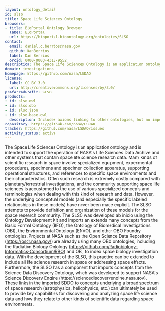 ```yaml
---
layout: ontology_detail
id: slso
title: Space Life Sciences Ontology
browsers:
- title: BioPortal Ontology Browser
  label: BioPortal
  url: https://bioportal.bioontology.org/ontologies/SLSO
contact:
  email: daniel.c.berrios@nasa.gov
  github: DanBerrios
  label: Dan Berrios
  orcid: 0000-0003-4312-9552
description: The Space Life Sciences Ontology is an application ontology and is intended to support the operation of NASA's Life Sciences Data Archive and other systems that contain space life science research data.
domain: investigations
homepage: https://github.com/nasa/LSDAO
license:
  label: CC BY 3.0
  url: http://creativecommons.org/licenses/by/3.0/
preferredPrefix: SLSO
products:
- id: slso.owl
- id: slso.obo
- id: slso.json
- id: slso-base.owl
  description: Includes axioms linking to other ontologies, but no imports of those ontologies
repository: https://github.com/nasa/LSDAO
tracker: https://github.com/nasa/LSDAO/issues
activity_status: active
---
```


The Space Life Sciences Ontology is an application ontology and is intended to support the operation of NASA's Life Sciences Data Archive and other systems that contain space life science research data. Many kinds of scientific research in space involve specialized equipment, experimental procedures, specimens and specimen collection apparatus, supporting operational structures, and references to specific space environments and their characteristics. Often such research is extremely costly compared with planetary/terrestrial investigations, and the community supporting space life sciences is accustomed to the use of various specialized concepts and terminologies when dealing with this kind of research and data. However, the underlying conceptual models (and especially the specific labeled relationships in these models) have never been made explicit. The SLSO attempts to provide definition and organization of these models for the space research community.  The SLSO was developed ab inicio using the Ontology Development Kit and imports an extends many concepts from the Basic Formal Ontology (BFO), the Ontology of Biomedical Investigations (OBI), the Environmental Ontology (ENVO), and other OBO Foundry ontologies. Projects at NASA such as the Open Science Data Repository (https://osdr.nasa.gov/) are already using many OBO ontologies, including the Radiation Biology Ontology (https://github.com/Radiobiology-Informatics-Consortium/RBO) and OBI, to index space biology investigation data. With the development of the SLSO, this practice can be extended to include all life science research in space or addressing space effects. Furthermore, the SLSO has a component that imports concepts from the Science Data Discovery Ontology, which was developed to support NASA's Science Discovery Engine (https://sciencediscoveryengine.nasa.gov). These links in the imported SDDO to concepts underlying a broad spectrum of space research (astrophysics, heliophysics, etc.) can ultimately be used to provide key capabilities for discovering and analyzing space life science data and how they relate to other kinds of scientific data regarding space environments.

